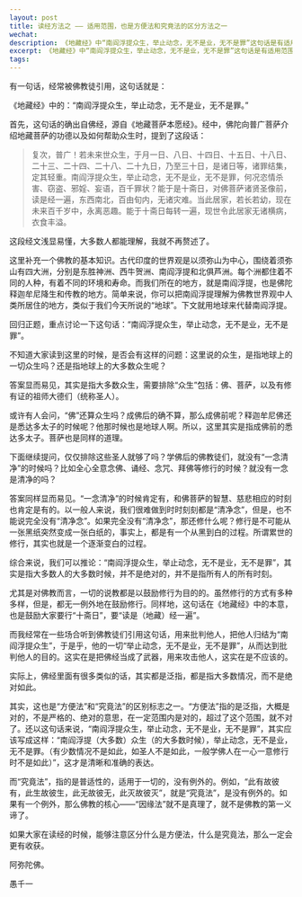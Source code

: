 ```yaml
---
layout: post
title: 读经方法之 —— 适用范围，也是方便法和究竟法的区分方法之一
wechat: 
description: 《地藏经》中“南阎浮提众生，举止动念，无不是业，无不是罪”这句话是有适用范围，并不是完全绝对的，而是指大多数人的大多数时候。读经的时候要注意区分什么是有适用范围的方便法，什么是普适性的究竟法。
excerpt: 《地藏经》中“南阎浮提众生，举止动念，无不是业，无不是罪”这句话是有适用范围，并不是完全绝对的，而是指大多数人的大多数时候。读经的时候要注意区分什么是有适用范围的方便法，什么是普适性的究竟法。
tags:
---
```


有一句话，经常被佛教徒引用，这句话就是：

《地藏经》中的：“南阎浮提众生，举止动念，无不是业，无不是罪。”

首先，这句话的确出自佛经，源自《地藏菩萨本愿经》。经中，佛陀向普广菩萨介绍地藏菩萨的功德以及如何帮助众生时，提到了这段话：

> 复次，普广！若未来世众生，于月一日、八日、十四日、十五日、十八日、二十三、二十四、二十八、二十九日，乃至三十日，是诸日等，诸罪结集，定其轻重。南阎浮提众生，举止动念，无不是业，无不是罪，何况恣情杀害、窃盗、邪婬、妄语，百千罪状？能于是十斋日，对佛菩萨诸贤圣像前，读是经一遍，东西南北，百由旬内，无诸灾难。当此居家，若长若幼，现在未来百千岁中，永离恶趣。能于十斋日每转一遍，现世令此居家无诸横病，衣食丰溢。

这段经文浅显易懂，大多数人都能理解，我就不再赘述了。

这里补充一个佛教的基本知识。古代印度的世界观是以须弥山为中心，围绕着须弥山有四大洲，分别是东胜神洲、西牛贺洲、南阎浮提和北俱芦洲。每个洲都住着不同的人种，有着不同的环境和寿命。而我们所在的地方，就是南阎浮提，也是佛陀释迦牟尼降生和传教的地方。简单来说，你可以把南阎浮提理解为佛教世界观中人类所居住的地方，类似于我们今天所说的“地球”。下文就用地球来代替南阎浮提。

回归正题，重点讨论一下这句话：“南阎浮提众生，举止动念，无不是业，无不是罪”。

不知道大家读到这里的时候，是否会有这样的问题：这里说的众生，是指地球上的一切众生吗？还是指地球上的大多数众生呢？

答案显而易见，其实是指大多数众生，需要排除“众生”包括：佛、菩萨，以及有修有证的祖师大德们（统称圣人）。

或许有人会问，“佛”还算众生吗？成佛后的确不算，那么成佛前呢？释迦牟尼佛还是悉达多太子的时候呢？他那时候也是地球人啊。所以，这里其实是指成佛前的悉达多太子。菩萨也是同样的道理。

下面继续提问，仅仅排除这些圣人就够了吗？学佛后的佛教徒们，就没有“一念清净”的时候吗？比如全心全意念佛、诵经、念咒、拜佛等修行的时候？就没有一念是清净的吗？

答案同样显而易见。“一念清净”的时候肯定有，和佛菩萨的智慧、慈悲相应的时刻也肯定是有的。以一般人来说，我们很难做到时时刻刻都是“清净念”，但是，也不能说完全没有“清净念”。如果完全没有“清净念”，那还修什么呢？修行是不可能从一张黑纸突然变成一张白纸的，事实上，都是有一个从黑到白的过程。所谓累世的修行，其实也就是一个逐渐变白的过程。

综合来说，我们可以推论：“南阎浮提众生，举止动念，无不是业，无不是罪”，其实是指大多数人的大多数时候，并不是绝对的，并不是指所有人的所有时刻。

尤其是对佛教而言，一切的说教都是以鼓励修行为目的的。虽然修行的方式有多种多样，但是，都无一例外地在鼓励修行。同样地，这句话在《地藏经》中的本意，也是鼓励大家要行“十斋日”，要“读是（地藏）经一遍”。

而我经常在一些场合听到佛教徒们引用这句话，用来批判他人，把他人归结为“南阎浮提众生”，于是乎，他的一切“举止动念，无不是业，无不是罪”，从而达到批判他人的目的。这实在是把佛经当成了武器，用来攻击他人，这实在是不应该的。

实际上，佛经里面有很多类似的话，其实都是泛指，都是指大多数情况，而不是绝对如此。

其实，这也是“方便法”和“究竟法”的区别标志之一。“方便法”指的是泛指，大概是对的，不是严格的、绝对的意思，在一定范围内是对的，超过了这个范围，就不对了。还以这句话来说，“南阎浮提众生，举止动念，无不是业，无不是罪”，其实应该写成这样：“南阎浮提（大多数）众生（的大多数时候），举止动念，无不是业，无不是罪。（有少数情况不是如此，如圣人不是如此，一般学佛人在一心一意修行时不是如此）”，这才是清晰和准确的表达。

而“究竟法”，指的是普适性的，适用于一切的，没有例外的。例如，“此有故彼有，此生故彼生，此无故彼无，此灭故彼灭”，就是“究竟法”，是没有例外的。如果有一个例外，那么佛教的核心——“因缘法”就不是真理了，就不是佛教的第一义谛了。

如果大家在读经的时候，能够注意区分什么是方便法，什么是究竟法，那么一定会更有收获。


阿弥陀佛。

愚千一